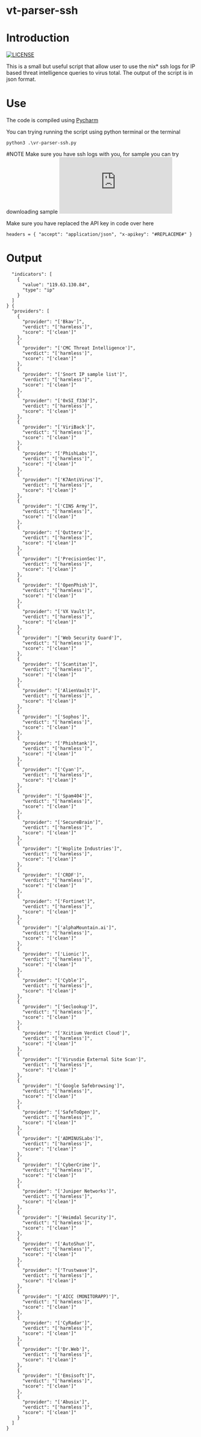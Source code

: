 # vt-parser-ssh
# Introduction 
[![LICENSE](https://badgen.net/badge/license/MIT/blue)](LICENSE.md)

This is a small but useful script that allow user to use the nix* ssh logs for IP based threat intelligence queries to virus total. The output of the script is in json format.

# Use

The code is compiled using [Pycharm](https://www.jetbrains.com/pycharm/)

You can trying running the script using python terminal or the terminal

`python3 .\vr-parser-ssh.py`

#NOTE Make sure you have ssh logs with you, for sample you can try downloading sample ![SSH](https://raw.githubusercontent.com/elastic/examples/master/Machine%20Learning/Security%20Analytics%20Recipes/suspicious_login_activity/data/auth.log)

Make sure you have replaced the API key in code over here

`headers = {
    "accept": "application/json",
    "x-apikey": "#REPLACEME#"
}`

# Output

```{
  "indicators": [
    {
      "value": "119.63.130.84",
      "type": "ip"
    }
  ]
} {
  "providers": [
    {
      "provider": "['Bkav']",
      "verdict": "['harmless']",
      "score": "['clean']"
    },
    {
      "provider": "['CMC Threat Intelligence']",
      "verdict": "['harmless']",
      "score": "['clean']"
    },
    {
      "provider": "['Snort IP sample list']",
      "verdict": "['harmless']",
      "score": "['clean']"
    },
    {
      "provider": "['0xSI_f33d']",
      "verdict": "['harmless']",
      "score": "['clean']"
    },
    {
      "provider": "['ViriBack']",
      "verdict": "['harmless']",
      "score": "['clean']"
    },
    {
      "provider": "['PhishLabs']",
      "verdict": "['harmless']",
      "score": "['clean']"
    },
    {
      "provider": "['K7AntiVirus']",
      "verdict": "['harmless']",
      "score": "['clean']"
    },
    {
      "provider": "['CINS Army']",
      "verdict": "['harmless']",
      "score": "['clean']"
    },
    {
      "provider": "['Quttera']",
      "verdict": "['harmless']",
      "score": "['clean']"
    },
    {
      "provider": "['PrecisionSec']",
      "verdict": "['harmless']",
      "score": "['clean']"
    },
    {
      "provider": "['OpenPhish']",
      "verdict": "['harmless']",
      "score": "['clean']"
    },
    {
      "provider": "['VX Vault']",
      "verdict": "['harmless']",
      "score": "['clean']"
    },
    {
      "provider": "['Web Security Guard']",
      "verdict": "['harmless']",
      "score": "['clean']"
    },
    {
      "provider": "['Scantitan']",
      "verdict": "['harmless']",
      "score": "['clean']"
    },
    {
      "provider": "['AlienVault']",
      "verdict": "['harmless']",
      "score": "['clean']"
    },
    {
      "provider": "['Sophos']",
      "verdict": "['harmless']",
      "score": "['clean']"
    },
    {
      "provider": "['Phishtank']",
      "verdict": "['harmless']",
      "score": "['clean']"
    },
    {
      "provider": "['Cyan']",
      "verdict": "['harmless']",
      "score": "['clean']"
    },
    {
      "provider": "['Spam404']",
      "verdict": "['harmless']",
      "score": "['clean']"
    },
    {
      "provider": "['SecureBrain']",
      "verdict": "['harmless']",
      "score": "['clean']"
    },
    {
      "provider": "['Hoplite Industries']",
      "verdict": "['harmless']",
      "score": "['clean']"
    },
    {
      "provider": "['CRDF']",
      "verdict": "['harmless']",
      "score": "['clean']"
    },
    {
      "provider": "['Fortinet']",
      "verdict": "['harmless']",
      "score": "['clean']"
    },
    {
      "provider": "['alphaMountain.ai']",
      "verdict": "['harmless']",
      "score": "['clean']"
    },
    {
      "provider": "['Lionic']",
      "verdict": "['harmless']",
      "score": "['clean']"
    },
    {
      "provider": "['Cyble']",
      "verdict": "['harmless']",
      "score": "['clean']"
    },
    {
      "provider": "['Seclookup']",
      "verdict": "['harmless']",
      "score": "['clean']"
    },
    {
      "provider": "['Xcitium Verdict Cloud']",
      "verdict": "['harmless']",
      "score": "['clean']"
    },
    {
      "provider": "['Virusdie External Site Scan']",
      "verdict": "['harmless']",
      "score": "['clean']"
    },
    {
      "provider": "['Google Safebrowsing']",
      "verdict": "['harmless']",
      "score": "['clean']"
    },
    {
      "provider": "['SafeToOpen']",
      "verdict": "['harmless']",
      "score": "['clean']"
    },
    {
      "provider": "['ADMINUSLabs']",
      "verdict": "['harmless']",
      "score": "['clean']"
    },
    {
      "provider": "['CyberCrime']",
      "verdict": "['harmless']",
      "score": "['clean']"
    },
    {
      "provider": "['Juniper Networks']",
      "verdict": "['harmless']",
      "score": "['clean']"
    },
    {
      "provider": "['Heimdal Security']",
      "verdict": "['harmless']",
      "score": "['clean']"
    },
    {
      "provider": "['AutoShun']",
      "verdict": "['harmless']",
      "score": "['clean']"
    },
    {
      "provider": "['Trustwave']",
      "verdict": "['harmless']",
      "score": "['clean']"
    },
    {
      "provider": "['AICC (MONITORAPP)']",
      "verdict": "['harmless']",
      "score": "['clean']"
    },
    {
      "provider": "['CyRadar']",
      "verdict": "['harmless']",
      "score": "['clean']"
    },
    {
      "provider": "['Dr.Web']",
      "verdict": "['harmless']",
      "score": "['clean']"
    },
    {
      "provider": "['Emsisoft']",
      "verdict": "['harmless']",
      "score": "['clean']"
    },
    {
      "provider": "['Abusix']",
      "verdict": "['harmless']",
      "score": "['clean']"
    }
  ]
}


